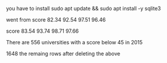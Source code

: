 
you have to install sudo apt update && sudo apt install -y sqlite3



went from score
82.34
92.54
97.51
96.46

score
83.54
93.74
98.71
97.66


There are 556 universities with a score below 45 in 2015 

1648 the remaing rows after deleting the above